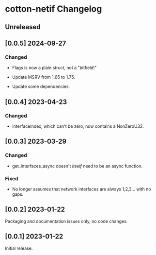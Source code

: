 # cotton-netif Changelog

## Unreleased

## [0.0.5] 2024-09-27

### Changed

* Flags is now a plain struct, not a "bitfield!"

* Update MSRV from 1.65 to 1.75.

* Update some dependencies.

## [0.0.4] 2023-04-23

### Changed

* InterfaceIndex, which can't be zero, now contains a NonZeroU32.

## [0.0.3] 2023-03-29

### Changed

* get_interfaces_async doesn't _itself_ need to be an async function.

### Fixed

* No longer assumes that network interfaces are always 1,2,3... with no gaps.

## [0.0.2] 2023-01-22

Packaging and documentation issues only, no code changes.

## [0.0.1] 2023-01-22

Initial release.
